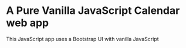 # A Pure Vanilla JavaScript Calendar web app
 This JavaScript app uses a Bootstrap UI with vanilla JavaScript
